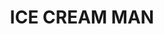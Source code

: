 ---
pid: LLP181
title: ICE CREAM MAN
location_transcription: NEW YORK
zipcode: 
outside_phl: 
neighborhood: 
age: '9'
age_range: 6-13
instagram: 
image_file_name: LLP_181.jpg
proposal_transcription: 
topic: Unknown
topic_summary: '0'
type: Sculpture Statue
keywords_other: ice cream, ice cream cone
credit: Brandn frias
image_labels: 
twitter: 
facebook: 
permalink: "/monuments/llp181/"
layout: item-page
---